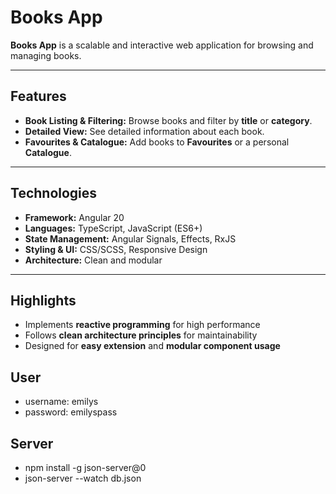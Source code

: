 # Books App

**Books App** is a scalable and interactive web application for browsing and managing books.

---

## Features
- **Book Listing & Filtering:** Browse books and filter by **title** or **category**.
- **Detailed View:** See detailed information about each book.
- **Favourites & Catalogue:** Add books to **Favourites** or a personal **Catalogue**.

---

## Technologies
- **Framework:** Angular 20
- **Languages:** TypeScript, JavaScript (ES6+)
- **State Management:** Angular Signals, Effects, RxJS
- **Styling & UI:** CSS/SCSS, Responsive Design
- **Architecture:** Clean and modular

---

## Highlights
- Implements **reactive programming** for high performance
- Follows **clean architecture principles** for maintainability
- Designed for **easy extension** and **modular component usage**

## User
- username: emilys
- password: emilyspass

## Server
- npm install -g json-server@0
- json-server --watch db.json